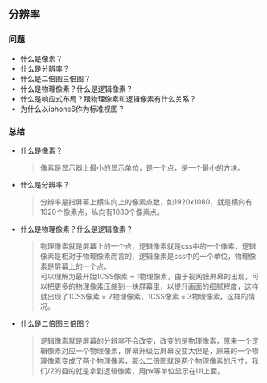 ## 分辨率

### 问题
- 什么是像素？
- 什么是分辨率？
- 什么是二倍图三倍图？
- 什么是物理像素？什么是逻辑像素？
- 什么是响应式布局？跟物理像素和逻辑像素有什么关系？
- 为什么以iphone6作为标准视图？

### 总结
- 什么是像素？
  > 像素是显示器上最小的显示单位，是一个点，是一个最小的方块。 

- 什么是分辨率？
  > 分辨率是指屏幕上横纵向上的像素点数，如1920x1080，就是横向有1920个像素点，纵向有1080个像素点。 

- 什么是物理像素？什么是逻辑像素？
  > 物理像素就是屏幕上的一个点，逻辑像素就是css中的一个像素，逻辑像素是相对于物理像素而言的，逻辑像素是css中的一个单位，物理像素是屏幕上的一个点。    
  > 可以理解为最开始1CSS像素 = 1物理像素，由于视网膜屏幕的出现，可以把更多的物理像素压缩到一块屏幕里，以提升画面的细腻程度，这样就出现了1CSS像素 = 2物理像素，1CSS像素 = 3物理像素，这样的情况。    

- 什么是二倍图三倍图？
  > 逻辑像素就是屏幕的分辨率不会改变，改变的是物理像素，原来一个逻辑像素对应一个物理像素，屏幕升级后屏幕没变大但是，原来的一个物理像素变成了两个物理像素，那么二倍图就是两个物理像素的尺寸，我们/2的目的就是拿到逻辑像素，用px等单位显示在UI上面。